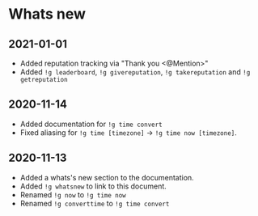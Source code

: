 # Whats new

## 2021-01-01

- Added reputation tracking via "Thank you <@Mention>"
- Added `!g leaderboard`, `!g givereputation`, `!g takereputation` and `!g getreputation`

## 2020-11-14

- Added documentation for `!g time convert`
- Fixed aliasing for `!g time [timezone]` -> `!g time now [timezone]`.

## 2020-11-13

- Added a whats's new section to the documentation.
- Added `!g whatsnew` to link to this document.
- Renamed `!g now` to `!g time now`
- Renamed `!g converttime` to `!g time convert`

